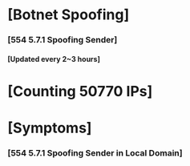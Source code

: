 # [Botnet Spoofing]
### [554 5.7.1 Spoofing Sender]
#### [Updated every 2~3 hours]

# [Counting 50770 IPs]

# [Symptoms] 
###   [554 5.7.1 Spoofing Sender in Local Domain]
